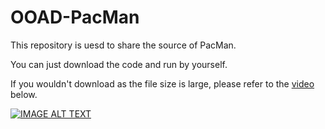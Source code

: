 # OOAD-PacMan
This repository is uesd to share the source of PacMan.

You can just download the code and run by yourself. 

If you wouldn't download as the file size is large, please refer to the [video](https://www.youtube.com/watch?v=q_rb8ToTbXQ) below.

[![IMAGE ALT TEXT](https://img.youtube.com/vi/q_rb8ToTbXQ/0.jpg)](https://www.youtube.com/watch?v=q_rb8ToTbXQ "Unity Pac-Man game")
